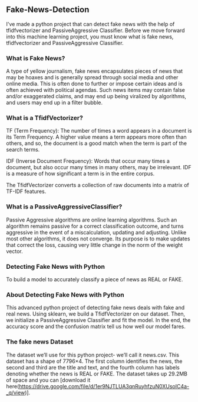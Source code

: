 ## Fake-News-Detection
I've made a python project that can detect fake news with the help of tfidfvectorizer and PassiveAggressive Classifier. Before we move forward into this machine learning project, you must know what is fake news, tfidfvectorizer and PassiveAggressive Classifier.

### What is Fake News?
A type of yellow journalism, fake news encapsulates pieces of news that may be hoaxes and is generally spread through social media and other online media. This is often done to further or impose certain ideas and is often achieved with political agendas. Such news items may contain false and/or exaggerated claims, and may end up being viralized by algorithms, and users may end up in a filter bubble.

### What is a TfidfVectorizer?
TF (Term Frequency): The number of times a word appears in a document is its Term Frequency. A higher value means a term appears more often than others, and so, the document is a good match when the term is part of the search terms.

IDF (Inverse Document Frequency): Words that occur many times a document, but also occur many times in many others, may be irrelevant. IDF is a measure of how significant a term is in the entire corpus.

The TfidfVectorizer converts a collection of raw documents into a matrix of TF-IDF features.

### What is a PassiveAggressiveClassifier?
Passive Aggressive algorithms are online learning algorithms. Such an algorithm remains passive for a correct classification outcome, and turns aggressive in the event of a miscalculation, updating and adjusting. Unlike most other algorithms, it does not converge. Its purpose is to make updates that correct the loss, causing very little change in the norm of the weight vector.

### Detecting Fake News with Python
To build a model to accurately classify a piece of news as REAL or FAKE.

### About Detecting Fake News with Python
This advanced python project of detecting fake news deals with fake and real news. Using sklearn, we build a TfidfVectorizer on our dataset. Then, we initialize a PassiveAggressive Classifier and fit the model. In the end, the accuracy score and the confusion matrix tell us how well our model fares.

### The fake news Dataset
The dataset we’ll use for this python project- we’ll call it news.csv. This dataset has a shape of 7796×4. The first column identifies the news, the second and third are the title and text, and the fourth column has labels denoting whether the news is REAL or FAKE. The dataset takes up 29.2MB of space and you can [download it here(https://drive.google.com/file/d/1er9NJTLUA3qnRuyhfzuN0XUsoIC4a-_q/view)].
